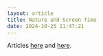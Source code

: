 ```yaml
---
layout: article
title: Nature and Screen Time
date: 2024-10-25 11:47:21
---
```

A﻿rticles [here](https://phys.org/news/2023-05-smartphone-city-forests.html) and [here](https://link.springer.com/article/10.1007/s12144-023-05581-2).